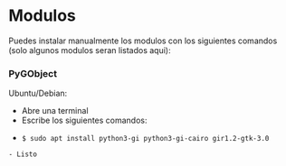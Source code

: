 # Modulos
Puedes instalar manualmente los modulos con los siguientes comandos (solo algunos modulos seran listados aqui):


### PyGObject
Ubuntu/Debian:
  - Abre una terminal
  - Escribe los siguientes comandos:
  - ```shell
    $ sudo apt install python3-gi python3-gi-cairo gir1.2-gtk-3.0
  ```
  - Listo
